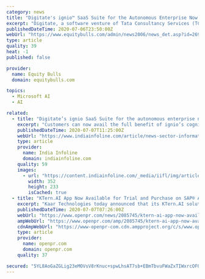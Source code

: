 ```yaml
---
category: news
title: "Digitate's ignio™ SaaS Suite for the Autonomous Enterprise Now Available on Microsoft Azure"
excerpt: "Digitate, a software venture of Tata Consultancy Services (TCS) (BSE: 532540, NSE: TCS), a leading global IT services, consulting and business solutions organization, announced that the ignio™ SaaS su"
publishedDateTime: 2020-07-06T23:50:00Z
webUrl: "https://www.equitybulls.com/admin/news2006/news_det.asp?id=269665"
type: article
quality: 39
heat: -1
published: false

provider:
  name: Equity Bulls
  domain: equitybulls.com

topics:
  - Microsoft AI
  - AI

related:
  - title: "Digitate’s ignio SaaS Suite for the autonomous enterprise now available on Microsoft Azure"
    excerpt: "Customers can now avail the full benefit of ignio’s cognitive capabilities along with the economy, agility and scalability of the cloud."
    publishedDateTime: 2020-07-07T11:25:00Z
    webUrl: "https://www.indiainfoline.com/article/news-sector-information-technology/digitate’s-ignio-saas-suite-for-the-autonomous-enterprise-now-available-on-microsoft-azure-120070700541_1.html"
    type: article
    provider:
      name: India Infoline
      domain: indiainfoline.com
    quality: 59
    images:
      - url: "https://content.indiainfoline.com/_media/iifl/img/article/2017-01/18/full/1484710336-6298.jpg"
        width: 352
        height: 233
        isCached: true
  - title: "KTern.AI App Now Available for Trial and Purchase on SAP® App Center"
    excerpt: "Kaar Technologies today announced that its KTern.AI solution is now available for trial and online purchase on SAP® App Center, the digital marketplace for SAP partner offerings. KTern.AI integrates with SAP ERP and SAP S/4HANA® and delivers business ..."
    publishedDateTime: 2020-07-07T07:26:00Z
    webUrl: "https://www.openpr.com/news/2085745/ktern-ai-app-now-available-for-trial-and-purchase-on-sap-app"
    ampWebUrl: "https://www.openpr.com/amp/2085745/ktern-ai-app-now-available-for-trial-and-purchase-on-sap-app"
    cdnAmpWebUrl: "https://www-openpr-com.cdn.ampproject.org/c/s/www.openpr.com/amp/2085745/ktern-ai-app-now-available-for-trial-and-purchase-on-sap-app"
    type: article
    provider:
      name: openpr.com
      domain: openpr.com
    quality: 37

secured: "5YL8AoGaZGLig23eMOVsV8rKnuc+spwLhsAT7sb+EBmTbvuFWaZxTIWxrcOFQw3vFOdndc2GcUbcBPF6f18B3L6FmjJMW2IiEbmy0TXkmqV5tFrbc5C4PZHpKo+5hNTLCF2MIH/wTcI47kVv+ZFGwS65m4Zu0KlKE2d00x/BunxyBqskvees0m1aeLTSSn75BxNMK7Nt6yvatQRJqppJvIWYjNBSjYu/uqYDPrjbTrSAym6P2/UCxh8NbBi/6jWxcyCAZz5rIw6UlGMJpUN3t/KFJCdv+wLdXIJPC8tPQGZji8LjUieyGz/OrviQSH103XDqv3KEkPrUOevXQBtnVA==;zwWTXifoI5XqJIKQFnAHEw=="
---
```


